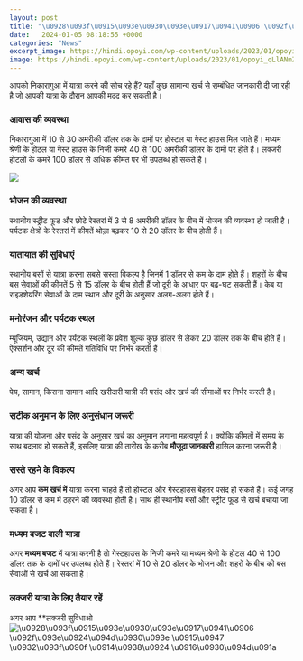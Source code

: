```yaml
---
layout: post
title: "\u0928\u093f\u0915\u093e\u0930\u093e\u0917\u0941\u0906 \u092f\u093e\u0924\u094d\u0930\u093e \u0915\u0947 \u0932\u093f\u090f \u0914\u0938\u0924 \u0916\u0930\u094d\u091a"
date:   2024-01-05 08:18:55 +0000
categories: "News"
excerpt_image: https://hindi.opoyi.com/wp-content/uploads/2023/01/opoyi_qLlANmZgu.jpg
image: https://hindi.opoyi.com/wp-content/uploads/2023/01/opoyi_qLlANmZgu.jpg
---
```


आपको निकारागुआ में यात्रा करने की सोच रहे हैं? यहाँ कुछ सामान्य खर्च से सम्बंधित जानकारी दी जा रही है जो आपकी यात्रा के दौरान आपकी मदद कर सकती है।
### आवास की व्यवस्था
निकारागुआ में 10 से 30 अमरीकी डॉलर तक के दामों पर होस्टल या गेस्ट हाउस मिल जाते हैं। मध्यम श्रेणी के होटल या गेस्ट हाउस के निजी कमरे 40 से 100 अमरीकी डॉलर के दामों पर होते हैं। लक्जरी होटलों के कमरे 100 डॉलर से अधिक कीमत पर भी उपलब्ध हो सकते हैं।

![](https://hindi.opoyi.com/wp-content/uploads/2023/01/opoyi_x1B2xXH90.jpg)
### भोजन की व्यवस्था 
स्थानीय स्ट्रीट फूड और छोटे रेस्तरां में 3 से 8 अमरीकी डॉलर के बीच में भोजन की व्यवस्था हो जाती है। पर्यटक क्षेत्रों के रेस्तरां में कीमतें थोड़ा बढ़कर 10 से 20 डॉलर के बीच होती हैं। 
### यातायात की सुविधाएं
स्थानीय बसों से यात्रा करना सबसे सस्ता विकल्प है जिनमें 1 डॉलर से कम के दाम होते हैं। शहरों के बीच बस सेवाओं की कीमतें 5 से 15 डॉलर के बीच होती हैं जो दूरी के आधार पर बढ़-घट सकती हैं। केब या राइडशेयरिंग सेवाओं के दाम स्थान और दूरी के अनुसार अलग-अलग होते हैं।
### मनोरंजन और पर्यटक स्थल
म्यूजियम, उद्यान और पर्यटक स्थलों के प्रवेश शुल्क कुछ डॉलर से लेकर 20 डॉलर तक के बीच होते हैं। ऐक्सर्शन और टूर की कीमतें गतिविधि पर निर्भर करती हैं।
### अन्य खर्च
पेय, सामान, किराना सामान आदि खरीदारी यात्री की पसंद और खर्च की सीमाओं पर निर्भर करती है। 
### सटीक अनुमान के लिए अनुसंधान जरूरी
यात्रा की योजना और पसंद के अनुसार खर्च का अनुमान लगाना महत्वपूर्ण है। क्योंकि कीमतों में समय के साथ बदलाव हो सकते हैं, इसलिए यात्रा की तारीख के करीब **मौजूदा जानकारी** हासिल करना जरूरी है।
### सस्ते रहने के विकल्प 
अगर आप **कम खर्च में** यात्रा करना चाहते हैं तो होस्टल और गेस्टहाउस बेहतर पसंद हो सकते हैं। कई जगह 10 डॉलर से कम में ठहरने की व्यवस्था होती है। साथ ही स्थानीय बसों और स्ट्रीट फूड से खर्च बचाया जा सकता है।
### मध्यम बजट वाली यात्रा 
अगर **मध्यम बजट** में यात्रा करनी है तो गेस्टहाउस के निजी कमरे या मध्यम श्रेणी के होटल 40 से 100 डॉलर तक के दामों पर उपलब्ध होते हैं। रेस्तरां में 10 से 20 डॉलर के भोजन और शहरों के बीच की बस सेवाओं से खर्च आ सकता है।
### लक्जरी यात्रा के लिए तैयार रहें
अगर आप **लक्जरी सुविधाओ
![\u0928\u093f\u0915\u093e\u0930\u093e\u0917\u0941\u0906 \u092f\u093e\u0924\u094d\u0930\u093e \u0915\u0947 \u0932\u093f\u090f \u0914\u0938\u0924 \u0916\u0930\u094d\u091a](https://hindi.opoyi.com/wp-content/uploads/2023/01/opoyi_qLlANmZgu.jpg)